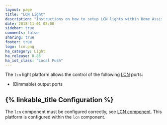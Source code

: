 ```yaml
---
layout: page
title: "LCN Light"
description: "Instructions on how to setup LCN lights within Home Assistant."
date: 2018-11-01 08:00
sidebar: true
comments: false
sharing: true
footer: true
logo: lcn.png
ha_category: Light
ha_release: 0.85
ha_iot_class: "Local Push"
---
```


The `lcn` light platform allows the control of the following [LCN](http://www.lcn.eu) ports:

- (Dimmable) output ports

## {% linkable_title Configuration %}

The `lcn` component must be configured correctly, see [LCN component](/components/lcn).
This platform is configured within the `lcn` component.